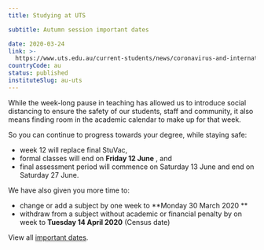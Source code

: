 ```yaml
---
title: Studying at UTS

subtitle: Autumn session important dates

date: 2020-03-24
link: >-
  https://www.uts.edu.au/current-students/news/coronavirus-and-international-travel-information
countryCode: au
status: published
instituteSlug: au-uts
---
```

While the week-long pause in teaching has allowed us to introduce social distancing to ensure the safety of our students, staff and community, it also means finding room in the academic calendar to make up for that week. 

So you can continue to progress towards your degree, while staying safe:  

  * week 12 will replace final StuVac,  
  * formal classes will end on **Friday 12 June** , and  
  * final assessment period will commence on Saturday 13 June and end on Saturday 27 June.  



We have also given you more time to:  

  * change or add a subject by one week to **Monday 30 March 2020   **
  * withdraw from a subject without academic or financial penalty by on week to **Tuesday 14 April 2020** (Census date) 



View all [important dates](https://www.uts.edu.au/current-students/managing-your-course/important-dates/important-dates).
